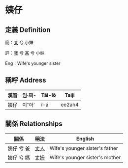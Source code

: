 # 姨仔
## 定義 Definition
簡：[某](member18.md) 兮 小妹

詳：[我](member1.md) 兮 [某](member18.md) 兮 小妹

Eng：Wife's younger sister

## 稱呼 Address

漢音 | 임·찌- | Tâi-lô | Taiji
--- | --- | --- | --- 
姨仔 | 이ˆ아ˊ | î-á | ee2ah4 


## 關係 Relationships

關係 | 稱法 | English
--- | --- | --- 
姨仔 兮 爸 | [丈人](member62.md) | Wife's younger sister's father
姨仔 兮 媽 | [丈姆](member63.md) | Wife's younger sister's mother
